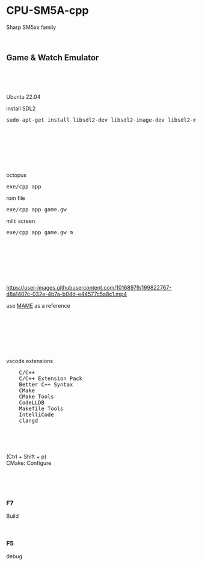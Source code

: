 # CPU-SM5A-cpp

Sharp SM5xx family

<br>

## Game & Watch Emulator

<br><br><br>

Ubuntu 22.04

install SDL2

<pre>
sudo apt-get install libsdl2-dev libsdl2-image-dev libsdl2-mixer-dev libsdl2-net-dev libsdl2-ttf-dev
</pre>

<br><br><br><br><br><br>

octopus

<pre>
exe/cpp_app
</pre>

rom file

<pre>
exe/cpp_app game.gw
</pre>

milti screen

<pre>
exe/cpp_app game.gw m
</pre>

<br><br><br><br><br><br>

https://user-images.githubusercontent.com/10168979/199822767-d8a1407c-032e-4b7a-b04d-e44577c5a8c1.mp4

use [MAME](https://github.com/mamedev/mame) as a reference

<br><br><br><br><br><br>

vscode extensions

<pre>
    C/C++
    C/C++ Extension Pack
    Better C++ Syntax
    CMake
    CMake Tools
    CodeLLDB
    Makefile Tools
    IntelliCode
    clangd
</pre>

<br><br><br>

(Ctrl + Shift + p)  
CMake: Configure

<br><br><br>

### F7

Build

<br>

### F5

debug

<br><br><br><br><br><br><br><br><br>
